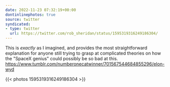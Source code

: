 ```yaml
---
date: 2022-11-23 07:32:19+00:00
dontinlinephotos: true
source: twitter
syndicated:
- type: twitter
  url: https://twitter.com/rob_sheridan/status/1595319316249186304/
---
```


This is *exactly* as I imagined, and provides the most straightforward explanation for anyone still trying to grasp at complicated theories on how the "SpaceX genius" could possibly be so bad at this. https://www.tumblr.com/numberonecatwinner/701567544684855296/elon-wyd 

{{< photos 1595319316249186304 >}}